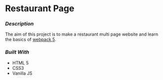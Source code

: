 # Restaurant Page

### *Description*

The aim of this project is to make a restaurant multi page website and learn the basics of [webpack 5](https://webpack.js.org/guides/).

### *Built With*
* HTML 5
* CSS3
* Vanilla JS
